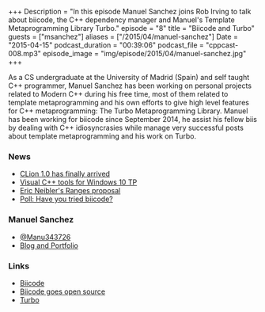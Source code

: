 +++
Description = "In this episode Manuel Sanchez joins Rob Irving to talk about biicode, the C++ dependency manager and Manuel's Template Metaprogramming Library Turbo."
episode = "8"
title = "Biicode and Turbo"
guests = ["msanchez"]
aliases = ["/2015/04/manuel-sanchez"]
Date = "2015-04-15"
podcast_duration = "00:39:06"
podcast_file = "cppcast-008.mp3"
episode_image = "img/episode/2015/04/manuel-sanchez.jpg"
+++

As a CS undergraduate at the University of Madrid (Spain) and self taught C++ programmer, Manuel Sanchez has been working on personal projects related to Modern C++ during his free time, most of them related to template metaprogramming and his own efforts to give high level features for C++ metaprogramming: The Turbo Metaprogramming Library. Manuel has been working for biicode since September 2014, he assist his fellow biis by dealing with C++ idiosyncrasies while manage very successful posts about template metaprogramming and his work on Turbo.

### News ###

 - [CLion 1.0 has finally arrived](http://blog.jetbrains.com/clion/2015/04/clion-1-0-has-finally-arrived/)
 - [Visual C++ tools for Windows 10 TP](http://blogs.msdn.com/b/vcblog/archive/2015/03/26/visual-c-tools-for-windows-10-technical-preview.aspx)
 - [Eric Neibler's Ranges proposal](http://boost-sandbox.sourceforge.net/std/wg21/D4382.pdf)
 - [Poll: Have you tried biicode?](http://poll.fm/58msq)
 
### Manuel Sanchez ###

 - [@Manu343726](https://twitter.com/Manu343726)
 - [Blog and Portfolio](http://manu343726.github.io/)

### Links ###

 - [Biicode](https://www.biicode.com/)
 - [Biicode goes open source](http://blog.biicode.com/biicode-open-source-client/)
 - [Turbo](https://github.com/Manu343726/Turbo)
